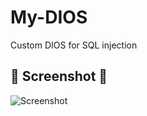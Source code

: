 # My-DIOS
Custom DIOS for SQL injection 

## 📸 Screenshot 📸
![Screenshot](https://i.postimg.cc/CxBbnnVx/Screenshot-2023-03-10-21-37-19-94-580f8f7db9c578dd5b981b143835968a.jpg) 
 
